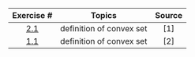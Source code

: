 | Exercise #  |    Topics        | Source  |
|:-----:|:---------:|:----:|
| [2.1](exercise-2-7.html) | definition of convex set  | [1] |
| [1.1](exercise-1-1-ad.html) |  definition of convex set | [2] |
